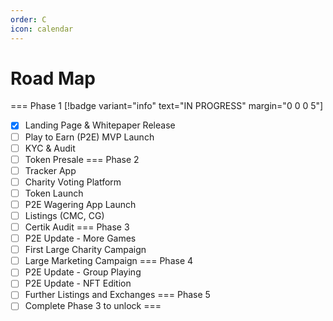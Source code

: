 ```yaml
---
order: C
icon: calendar
---
```

# Road Map
=== Phase 1 [!badge variant="info" text="IN PROGRESS" margin="0 0 0 5"]
- [x] Landing Page & Whitepaper Release
- [ ] Play to Earn (P2E) MVP Launch
- [ ] KYC & Audit
- [ ] Token Presale
=== Phase 2
- [ ] Tracker App
- [ ] Charity Voting Platform
- [ ] Token Launch
- [ ] P2E Wagering App Launch
- [ ] Listings (CMC, CG)
- [ ] Certik Audit
=== Phase 3
- [ ] P2E Update - More Games
- [ ] First Large Charity Campaign
- [ ] Large Marketing Campaign
=== Phase 4
- [ ] P2E Update - Group Playing
- [ ] P2E Update - NFT Edition
- [ ] Further Listings and Exchanges
=== Phase 5
- [ ] Complete Phase 3 to unlock
===